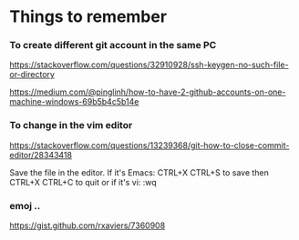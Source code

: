 # Things to remember

### To create different git account in the same PC

https://stackoverflow.com/questions/32910928/ssh-keygen-no-such-file-or-directory

https://medium.com/@pinglinh/how-to-have-2-github-accounts-on-one-machine-windows-69b5b4c5b14e


### To change in the vim editor
https://stackoverflow.com/questions/13239368/git-how-to-close-commit-editor/28343418

Save the file in the editor. If it's Emacs: CTRL+X CTRL+S to save then CTRL+X CTRL+C to quit or if it's vi: :wq


### emoj ..

https://gist.github.com/rxaviers/7360908